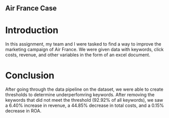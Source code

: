 ## Air France Case

# Introduction
In this assignment, my team and I were tasked to find a way to improve the marketing campaign of Air France. We were given data with keywords, click costs, revenue, and other variables in the form of an excel document. 

# Conclusion
After going through the data pipeline on the dataset, we were able to create thresholds to determine underperfomring keywords. After removing the keywords that did not meet the threshold (92.92% of all keywords), we saw a 6.40% increase in revenue, a 44.85% decrease in total costs, and a 0.15% decrease in ROA.   
